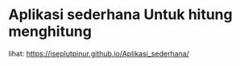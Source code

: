 # Aplikasi sederhana Untuk hitung menghitung
lihat: https://iseplutpinur.github.io/Aplikasi_sederhana/
